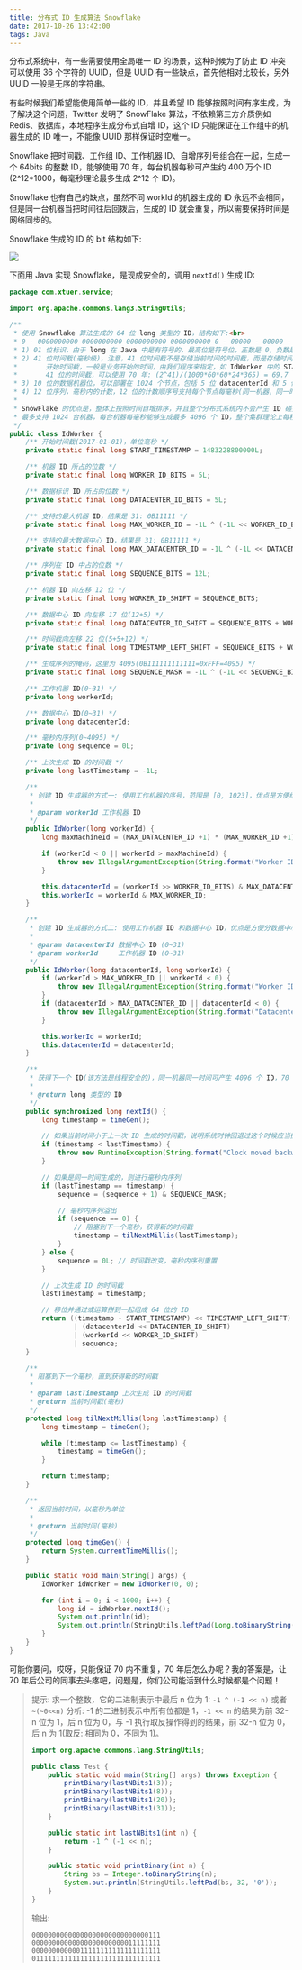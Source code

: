 ```yaml
---
title: 分布式 ID 生成算法 Snowflake
date: 2017-10-26 13:42:00
tags: Java
---
```


分布式系统中，有一些需要使用全局唯一 ID 的场景，这种时候为了防止 ID 冲突可以使用 36 个字符的 UUID，但是 UUID 有一些缺点，首先他相对比较长，另外 UUID 一般是无序的字符串。

有些时候我们希望能使用简单一些的 ID，并且希望 ID 能够按照时间有序生成，为了解决这个问题，Twitter 发明了 SnowFlake 算法，不依赖第三方介质例如 Redis、数据库，本地程序生成分布式自增 ID，这个 ID 只能保证在工作组中的机器生成的 ID 唯一，不能像 UUID 那样保证时空唯一。

Snowflake 把时间戳、工作组 ID、工作机器 ID、自增序列号组合在一起，生成一个 64bits 的整数 ID，能够使用 70 年，每台机器每秒可产生约 400 万个 ID (2^12*1000，每毫秒理论最多生成 2^12 个 ID)。

Snowflake 也有自己的缺点，虽然不同 workId 的机器生成的 ID 永远不会相同，但是同一台机器当把时间往后回拨后，生成的 ID 就会重复，所以需要保持时间是网络同步的。

Snowflake 生成的 ID 的 bit 结构如下:

![](/img/java/snowflake.png)<!--more-->

下面用 Java 实现 Snowflake，是现成安全的，调用 `nextId()` 生成 ID:

```java
package com.xtuer.service;

import org.apache.commons.lang3.StringUtils;

/**
 * 使用 Snowflake 算法生成的 64 位 long 类型的 ID，结构如下:<br>
 * 0 - 0000000000 0000000000 0000000000 0000000000 0 - 00000 - 00000 - 000000000000 <br>
 * 1) 01 位标识，由于 long 在 Java 中是有符号的，最高位是符号位，正数是 0，负数是 1，ID 一般使用正数，所以最高位是 0<br>
 * 2) 41 位时间截(毫秒级)，注意，41 位时间截不是存储当前时间的时间截，而是存储时间截的差值(当前时间 - 开始时间)得到的值，
 *       开始时间截，一般是业务开始的时间，由我们程序来指定，如 IdWorker 中的 START_TIMESTAMP 属性。
 *       41 位的时间截，可以使用 70 年: (2^41)/(1000*60*60*24*365) = 69.7 年<br>
 * 3) 10 位的数据机器位，可以部署在 1024 个节点，包括 5 位 datacenterId 和 5 位 workerId<br>
 * 4) 12 位序列，毫秒内的计数，12 位的计数顺序号支持每个节点每毫秒(同一机器，同一时间截)产生 4096 个 ID 序号<br>
 *
 * SnowFlake 的优点是，整体上按照时间自增排序，并且整个分布式系统内不会产生 ID 碰撞(由数据中心 ID 和机器 ID 作区分)，并且效率较高。
 * 最多支持 1024 台机器，每台机器每毫秒能够生成最多 4096 个 ID，整个集群理论上每秒可以生成 1024 * 1000 * 4096 = 42 亿个 ID。
 */
public class IdWorker {
    /** 开始时间截(2017-01-01)，单位毫秒 */
    private static final long START_TIMESTAMP = 1483228800000L;

    /** 机器 ID 所占的位数 */
    private static final long WORKER_ID_BITS = 5L;

    /** 数据标识 ID 所占的位数 */
    private static final long DATACENTER_ID_BITS = 5L;

    /** 支持的最大机器 ID，结果是 31: 0B11111 */
    private static final long MAX_WORKER_ID = -1L ^ (-1L << WORKER_ID_BITS);

    /** 支持的最大数据中心 ID，结果是 31: 0B11111 */
    private static final long MAX_DATACENTER_ID = -1L ^ (-1L << DATACENTER_ID_BITS);

    /** 序列在 ID 中占的位数 */
    private static final long SEQUENCE_BITS = 12L;

    /** 机器 ID 向左移 12 位 */
    private static final long WORKER_ID_SHIFT = SEQUENCE_BITS;

    /** 数据中心 ID 向左移 17 位(12+5) */
    private static final long DATACENTER_ID_SHIFT = SEQUENCE_BITS + WORKER_ID_BITS;

    /** 时间截向左移 22 位(5+5+12) */
    private static final long TIMESTAMP_LEFT_SHIFT = SEQUENCE_BITS + WORKER_ID_BITS + DATACENTER_ID_BITS;

    /** 生成序列的掩码，这里为 4095(0B111111111111=0xFFF=4095) */
    private static final long SEQUENCE_MASK = -1L ^ (-1L << SEQUENCE_BITS);

    /** 工作机器 ID(0~31) */
    private long workerId;

    /** 数据中心 ID(0~31) */
    private long datacenterId;

    /** 毫秒内序列(0~4095) */
    private long sequence = 0L;

    /** 上次生成 ID 的时间截 */
    private long lastTimestamp = -1L;

    /**
     * 创建 ID 生成器的方式一: 使用工作机器的序号，范围是 [0, 1023]，优点是方便给机器编号
     *
     * @param workerId 工作机器 ID
     */
    public IdWorker(long workerId) {
        long maxMachineId = (MAX_DATACENTER_ID +1) * (MAX_WORKER_ID +1) - 1; // 1023

        if (workerId < 0 || workerId > maxMachineId) {
            throw new IllegalArgumentException(String.format("Worker ID can't be greater than %d or less than 0", maxMachineId));
        }

        this.datacenterId = (workerId >> WORKER_ID_BITS) & MAX_DATACENTER_ID;
        this.workerId = workerId & MAX_WORKER_ID;
    }

    /**
     * 创建 ID 生成器的方式二: 使用工作机器 ID 和数据中心 ID，优点是方便分数据中心管理
     *
     * @param datacenterId 数据中心 ID (0~31)
     * @param workerId     工作机器 ID (0~31)
     */
    public IdWorker(long datacenterId, long workerId) {
        if (workerId > MAX_WORKER_ID || workerId < 0) {
            throw new IllegalArgumentException(String.format("Worker ID can't be greater than %d or less than 0", MAX_WORKER_ID));
        }
        if (datacenterId > MAX_DATACENTER_ID || datacenterId < 0) {
            throw new IllegalArgumentException(String.format("Datacenter ID can't be greater than %d or less than 0", MAX_DATACENTER_ID));
        }

        this.workerId = workerId;
        this.datacenterId = datacenterId;
    }

    /**
     * 获得下一个 ID(该方法是线程安全的)，同一机器同一时间可产生 4096 个 ID，70 年内不生成重复的 ID
     *
     * @return long 类型的 ID
     */
    public synchronized long nextId() {
        long timestamp = timeGen();

        // 如果当前时间小于上一次 ID 生成的时间戳，说明系统时钟回退过这个时候应当抛出异常
        if (timestamp < lastTimestamp) {
            throw new RuntimeException(String.format("Clock moved backwards. Refusing to generate id for %d milliseconds", lastTimestamp - timestamp));
        }

        // 如果是同一时间生成的，则进行毫秒内序列
        if (lastTimestamp == timestamp) {
            sequence = (sequence + 1) & SEQUENCE_MASK;

            // 毫秒内序列溢出
            if (sequence == 0) {
                // 阻塞到下一个毫秒，获得新的时间戳
                timestamp = tilNextMillis(lastTimestamp);
            }
        } else {
            sequence = 0L; // 时间戳改变，毫秒内序列重置
        }

        // 上次生成 ID 的时间截
        lastTimestamp = timestamp;

        // 移位并通过或运算拼到一起组成 64 位的 ID
        return ((timestamp - START_TIMESTAMP) << TIMESTAMP_LEFT_SHIFT)
                | (datacenterId << DATACENTER_ID_SHIFT)
                | (workerId << WORKER_ID_SHIFT)
                | sequence;
    }

    /**
     * 阻塞到下一个毫秒，直到获得新的时间戳
     *
     * @param lastTimestamp 上次生成 ID 的时间截
     * @return 当前时间戳(毫秒)
     */
    protected long tilNextMillis(long lastTimestamp) {
        long timestamp = timeGen();

        while (timestamp <= lastTimestamp) {
            timestamp = timeGen();
        }

        return timestamp;
    }

    /**
     * 返回当前时间，以毫秒为单位
     *
     * @return 当前时间(毫秒)
     */
    protected long timeGen() {
        return System.currentTimeMillis();
    }

    public static void main(String[] args) {
        IdWorker idWorker = new IdWorker(0, 0);

        for (int i = 0; i < 1000; i++) {
            long id = idWorker.nextId();
            System.out.println(id);
            System.out.println(StringUtils.leftPad(Long.toBinaryString(id), 64, "0"));
        }
    }
}
```

可能你要问，哎呀，只能保证 70 内不重复，70 年后怎么办呢？我的答案是，让 70 年后公司的同事去头疼吧，问题是，你们公司能活到什么时候都是个问题！

> 提示: 求一个整数，它的二进制表示中最后 n 位为 1: `-1 ^ (-1 << n)` 或者 `~(~0<<n)`
> 分析: -1 的二进制表示中所有位都是 1，`-1 << n` 的结果为前 32-n 位为 1，后 n 位为 0，与 -1 执行取反操作得到的结果，前 32-n 位为 0，后 n 为 1(取反: 相同为 0，不同为 1)。
>
> ```java
> import org.apache.commons.lang.StringUtils;
>
> public class Test {
>     public static void main(String[] args) throws Exception {
>         printBinary(lastNBits1(3));
>         printBinary(lastNBits1(8));
>         printBinary(lastNBits1(20));
>         printBinary(lastNBits1(31));
>     }
>
>     public static int lastNBits1(int n) {
>         return -1 ^ (-1 << n);
>     }
>
>     public static void printBinary(int n) {
>         String bs = Integer.toBinaryString(n);
>         System.out.println(StringUtils.leftPad(bs, 32, '0'));
>     }
> }
> ```
>
> 输出:
>
> ```
> 00000000000000000000000000000111
> 00000000000000000000000011111111
> 00000000000011111111111111111111
> 01111111111111111111111111111111
> ```

